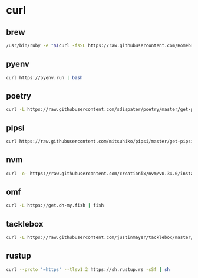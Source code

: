 # curl

## brew

```sh
/usr/bin/ruby -e "$(curl -fsSL https://raw.githubusercontent.com/Homebrew/install/master/install)"
```

## pyenv

```sh
curl https://pyenv.run | bash
```

## poetry

```sh
curl -L https://raw.githubusercontent.com/sdispater/poetry/master/get-poetry.py | python
```

## pipsi

```sh
curl https://raw.githubusercontent.com/mitsuhiko/pipsi/master/get-pipsi.py | python - --src git+https://github.com/mitsuhiko/pipsi.git#egg=pipsi
```

## nvm

```sh
curl -o- https://raw.githubusercontent.com/creationix/nvm/v0.34.0/install.sh | bash
```

## omf

```sh
curl -L https://get.oh-my.fish | fish
```

## tacklebox

```sh
curl -L https://raw.githubusercontent.com/justinmayer/tacklebox/master/tools/install.fish | fish
```

## rustup

```sh
curl --proto '=https' --tlsv1.2 https://sh.rustup.rs -sSf | sh
```
